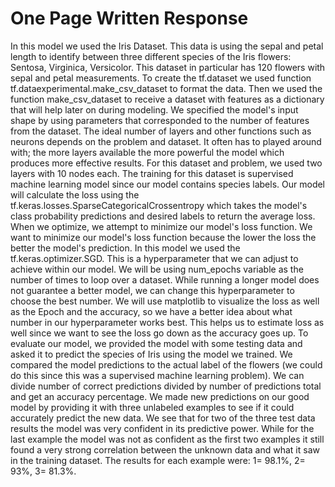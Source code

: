 # One Page Written Response 
In this model we used the Iris Dataset. This data is using the sepal and petal length to identify between three different species of the Iris flowers: Sentosa, Virginica, Versicolor. This dataset in particular has 120 flowers with sepal and petal measurements. 
To create the tf.dataset we used function tf.dataexperimental.make_csv_dataset to format the data. Then we used the function make_csv_dataset to receive a dataset with features as a dictionary that will help later on during modeling. We specified the model's input shape by using parameters that corresponded to the number of features from the dataset. The ideal number of layers and other functions such as neurons depends on the problem and dataset. 
It often has to played around with; the more layers available the more powerful the model which produces more effective results. For this dataset and problem, we used two layers with 10 nodes each. The training for this dataset is supervised machine learning model since our model contains species labels. 
Our model will calculate the loss using the tf.keras.losses.SparseCategoricalCrossentropy which takes the model's class probability predictions and desired labels to return the average loss. 
When we optimize, we attempt to minimize our model's loss function. We want to minimize our model's loss function because the lower the loss the better the model's prediction. 
In this model we used the tf.keras.optimizer.SGD. This is a hyperparameter that we can adjust to achieve within our model. We will be using num_epochs variable as the number of times to loop over a dataset. 
While running a longer model does not guarantee a better model, we can change this hyperparameter to choose the best number. We will use matplotlib to visualize the loss as well as the Epoch and the accuracy, so we have a better idea about what number in our hyperparameter works best. 
This helps us to estimate loss as well since we want to see the loss go down as the accuracy goes up. To evaluate our model, we provided the model with some testing data and asked it to predict the species of Iris using the model we trained. 
We compared the model predictions to the actual label of the flowers (we could do this since this was a supervised machine learning problem). We can divide number of correct predictions divided by number of predictions total and get an accuracy percentage. We made new predictions on our good model by providing it with three unlabeled examples to see if it could accurately predict the new data. 
We see that for two of the three test data results the model was very confident in its predictive power. While for the last example the model was not as confident as the first two examples it still found a very strong correlation between the unknown data and what it saw in the training dataset.
The results for each example were: 1= 98.1%, 2= 93%, 3= 81.3%. 